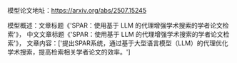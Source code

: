 模型论文地址：https://arxiv.org/abs/2507.15245

模型概述：文章标题《'SPAR：使用基于 LLM 的代理增强学术搜索的学者论文检索'》，
中文文章标题《'SPAR：使用基于 LLM 的代理增强学术搜索的学者论文检索'》，
文章内容：['提出SPAR系统，通过基于大型语言模型（LLM）的代理优化学术搜索，提高检索相关学者论文的效率。']
